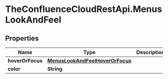 # TheConfluenceCloudRestApi.MenusLookAndFeel

## Properties
Name | Type | Description | Notes
------------ | ------------- | ------------- | -------------
**hoverOrFocus** | [**MenusLookAndFeelHoverOrFocus**](MenusLookAndFeelHoverOrFocus.md) |  | 
**color** | **String** |  | 

